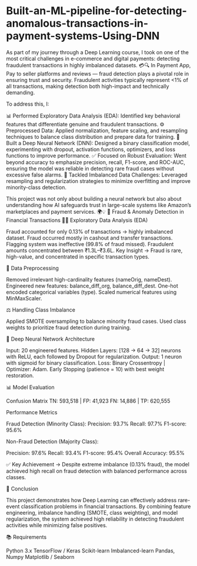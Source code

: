 # Built-an-ML-pipeline-for-detecting-anomalous-transactions-in-payment-systems-Using-DNN
As part of my journey through a Deep Learning course, I took on one of the most critical challenges in e-commerce and digital payments: detecting fraudulent transactions in highly imbalanced datasets. 💳🔍
In Payment App, Pay to seller platforms and reviews — fraud detection plays a pivotal role in ensuring trust and security. Fraudulent activities typically represent <1% of all transactions, making detection both high-impact and technically demanding.

To address this, I:

📊 Performed Exploratory Data Analysis (EDA): Identified key behavioral features that differentiate genuine and fraudulent transactions.
⚙️ Preprocessed Data: Applied normalization, feature scaling, and resampling techniques to balance class distribution and prepare data for training.
🧠 Built a Deep Neural Network (DNN): Designed a binary classification model, experimenting with dropout, activation functions, optimizers, and loss functions to improve performance.
✅ Focused on Robust Evaluation: Went beyond accuracy to emphasize precision, recall, F1-score, and ROC-AUC, ensuring the model was reliable in detecting rare fraud cases without excessive false alarms.
🔐 Tackled Imbalanced Data Challenges: Leveraged resampling and regularization strategies to minimize overfitting and improve minority-class detection.

This project was not only about building a neural network but also about understanding how AI safeguards trust in large-scale systems like Amazon’s marketplaces and payment services. 🌍💡
🔐 Fraud & Anomaly Detection in Financial Transactions
🧑‍🔬 Exploratory Data Analysis (EDA)

Fraud accounted for only 0.13% of transactions → highly imbalanced dataset.
Fraud occurred mostly in cashout and transfer transactions.
Flagging system was ineffective (99.8% of fraud missed).
Fraudulent amounts concentrated between ₹1.3L–₹3.6L.
Key Insight → Fraud is rare, high-value, and concentrated in specific transaction types.

🧹 Data Preprocessing

Removed irrelevant high-cardinality features (nameOrig, nameDest).
Engineered new features: balance_diff_org, balance_diff_dest.
One-hot encoded categorical variables (type).
Scaled numerical features using MinMaxScaler.

⚖️ Handling Class Imbalance

Applied SMOTE oversampling to balance minority fraud cases.
Used class weights to prioritize fraud detection during training.

🧠 Deep Neural Network Architecture

Input: 20 engineered features.
Hidden Layers: [128 → 64 → 32] neurons with ReLU, each followed by Dropout for regularization.
Output: 1 neuron with sigmoid for binary classification.
Loss: Binary Crossentropy | Optimizer: Adam.
Early Stopping (patience = 10) with best weight restoration.

📊 Model Evaluation

Confusion Matrix
TN: 593,518 | FP: 41,923
FN: 14,886 | TP: 620,555

Performance Metrics

Fraud Detection (Minority Class):
Precision: 93.7%
Recall: 97.7%
F1-score: 95.6%

Non-Fraud Detection (Majority Class):

Precision: 97.6%
Recall: 93.4%
F1-score: 95.4%
Overall Accuracy: 95.5%

✅ Key Achievement → Despite extreme imbalance (0.13% fraud), the model achieved high recall on fraud detection with balanced performance across classes.

🔮 Conclusion

This project demonstrates how Deep Learning can effectively address rare-event classification problems in financial transactions. By combining feature engineering, imbalance handling (SMOTE, class weighting), and model regularization, the system achieved high reliability in detecting fraudulent activities while minimizing false positives.

📚 Requirements

Python 3.x
TensorFlow / Keras
Scikit-learn
Imbalanced-learn
Pandas, Numpy
Matplotlib / Seaborn
